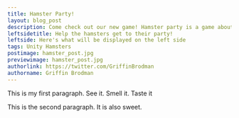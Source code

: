 ```yaml
---
title: Hamster Party!
layout: blog_post
description: Come check out our new game! Hamster party is a game about helping the hamsters get back to the party, bringing fun party surprises with them!
leftsidetitle: Help the hamsters get to their party!
leftside: Here's what will be displayed on the left side
tags: Unity Hamsters
postimage: hamster_post.jpg
previewimage: hamster_post.jpg
authorlink: https://twitter.com/GriffinBrodman
authorname: Griffin Brodman
---
```


This is my first paragraph. See it. Smell it. Taste it

This is the second paragraph. It is also sweet.
